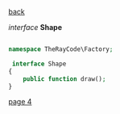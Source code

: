 [back](./page02.md)


*interface* **Shape**

```php

namespace TheRayCode\Factory;

 interface Shape
{
    public function draw();
}

```


[page 4](./page04.md)
